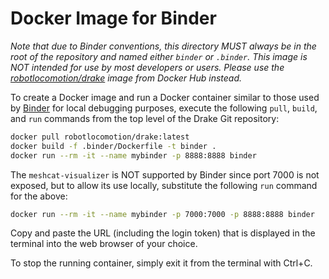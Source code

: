# Docker Image for Binder

*Note that due to Binder conventions, this directory MUST always be in the root
of the repository and named either `binder` or `.binder`. This image is NOT
intended for use by most developers or users. Please use the
[robotlocomotion/drake](https://hub.docker.com/r/robotlocomotion/drake) image
from Docker Hub instead.*

To create a Docker image and run a Docker container similar to those used by
[Binder](https://mybinder.org) for local debugging purposes, execute the
following `pull`, `build`, and `run` commands from the top level of the Drake
Git repository:

```bash
docker pull robotlocomotion/drake:latest
docker build -f .binder/Dockerfile -t binder .
docker run --rm -it --name mybinder -p 8888:8888 binder
```

The `meshcat-visualizer` is NOT supported by Binder since port 7000 is not
exposed, but to allow its use locally, substitute the following `run` command
for the above:

```bash
docker run --rm -it --name mybinder -p 7000:7000 -p 8888:8888 binder
```

Copy and paste the URL (including the login token) that is displayed in the
terminal into the web browser of your choice.

To stop the running container, simply exit it from the terminal with Ctrl+C.
